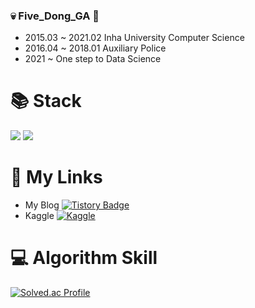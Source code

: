 ### :skull: Five_Dong_GA 👋
- 2015.03 ~ 2021.02 Inha University Computer Science
- 2016.04 ~ 2018.01 Auxiliary Police
- 2021 ~ One step to Data Science

# :books: Stack
<img src="https://img.shields.io/badge/Android-3DDC84?style=flat-square&logo=Android&logoColor=white"/> <img src="https://img.shields.io/badge/Python-3776AB?style=flat-square&logo=Python&logoColor=white"/>
# :link: My Links
- My Blog [![Tistory Badge](https://img.shields.io/badge/Tech%20Blog-555263?style=flat&logoColor=white)](https://gljhan.tistory.com/)
- Kaggle [![Kaggle](https://kaggle.com/static/images/open-in-kaggle.svg)](https://www.kaggle.com/fivedongga)


# :computer: Algorithm Skill
[![Solved.ac Profile](http://mazassumnida.wtf/api/v2/generate_badge?boj=gljhan)](https://solved.ac/gljhan/)
